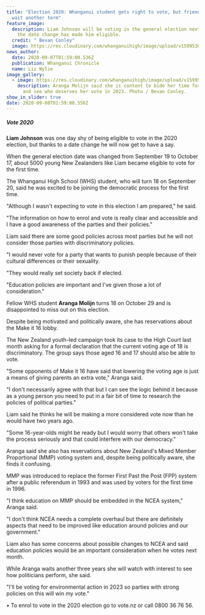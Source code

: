 ```yaml
---
title: "Election 2020: Whanganui student gets right to vote, but friend must
  wait another term"
feature_image:
  description: Liam Johnson will be voting in the general election next month now
    the date change has made him eligible.
  credit: " Bevan Conley"
  image: https://res.cloudinary.com/whanganuihigh/image/upload/v1599530813/News/Liam_Johnson_Chron_7.7.20_photo_Bevan_Conley.jpg
news_author:
  date: 2020-09-07T01:59:00.536Z
  publication: Whanganui Chronicle
  name: Liz Wylie
image_gallery:
  - image: https://res.cloudinary.com/whanganuihigh/image/upload/v1599530776/News/Aranga_Molijn_Chron_7.7.20_photo_Bevan_Conley.jpg
    description: Aranga Molijn said she is content to bide her time for three years
      and see who deserves her vote in 2023. Photo / Bevan Conley.
show_in_slider: true
date: 2020-09-08T01:59:00.556Z
---
```

##### Vote 2020

**Liam Johnson** was one day shy of being eligible to vote in the 2020 election, but thanks to a date change he will now get to have a say.

When the general election date was changed from September 19 to October 17, about 5000 young New Zealanders like Liam became eligible to vote for the first time.

The Whanganui High School (WHS) student, who will turn 18 on September 20, said he was excited to be joining the democratic process for the first time.

"Although I wasn't expecting to vote in this election I am prepared," he said.

"The information on how to enrol and vote is really clear and accessible and I have a good awareness of the parties and their policies."

Liam said there are some good policies across most parties but he will not consider those parties with discriminatory policies.

"I would never vote for a party that wants to punish people because of their cultural differences or their sexuality.

"They would really set society back if elected.

"Education policies are important and I've given those a lot of consideration."

Fellow WHS student **Aranga Molijn** turns 18 on October 29 and is disappointed to miss out on this election.

Despite being motivated and politically aware, she has reservations about the Make it 16 lobby.

The New Zealand youth-led campaign took its case to the High Court last month asking for a formal declaration that the current voting age of 18 is discriminatory. The group says those aged 16 and 17 should also be able to vote.

"Some opponents of Make it 16 have said that lowering the voting age is just a means of giving parents an extra vote," Aranga said.

"I don't necessarily agree with that but I can see the logic behind it because as a young person you need to put in a fair bit of time to research the policies of political parties."

Liam said he thinks he will be making a more considered vote now than he would have two years ago.

"Some 16-year-olds might be ready but I would worry that others won't take the process seriously and that could interfere with our democracy."

Aranga said she also has reservations about New Zealand's Mixed Member Proportional (MMP) voting system and, despite being politically aware, she finds it confusing.

MMP was introduced to replace the former First Past the Post (FPP) system after a public referendum in 1993 and was used by voters for the first time in 1996.

"I think education on MMP should be embedded in the NCEA system," Aranga said.

"I don't think NCEA needs a complete overhaul but there are definitely aspects that need to be improved like education around policies and our government."

Liam also has some concerns about possible changes to NCEA and said education policies would be an important consideration when he votes next month.

While Aranga waits another three years she will watch with interest to see how politicians perform, she said.

"I'll be voting for environmental action in 2023 so parties with strong policies on this will win my vote."

• To enrol to vote in the 2020 election go to vote.nz or call 0800 36 76 56.